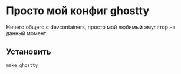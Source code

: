 # Просто мой конфиг ghostty

Ничего общего с devcontainers, просто мой любимый эмулятор на данный момент.

## Установить

```makefile
make ghostty
```
